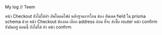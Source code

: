 My log // Teem


หน้า Checkout ยังไม่ได้ทำ อัพโหลดไฟล์ หลักฐานการโอน ต้อง อัพเดต field ใน prisma schema ด้วย
หน้า Checkout ต้องกด เลือก address ก่อน ที่จะ ส่งซื้อ
router หน้า confirm ยังผิดอยู่
ตอนนี้ ยังไม่ได้ ทำ หน้า confirm